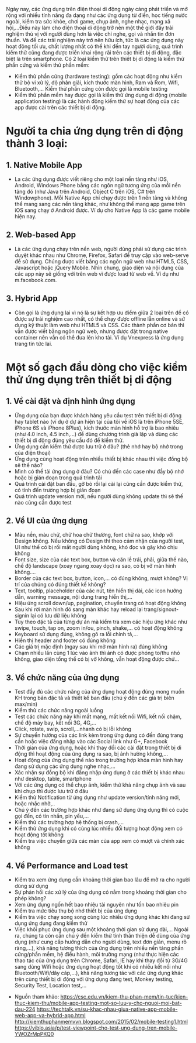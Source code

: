 Ngày nay, các ứng dụng trên điện thoại di động ngày càng phát triển và mở rộng với nhiều tính năng đa dạng như các ứng dụng từ điển, học tiếng nước ngoài, kiểm tra sức khỏe, chơi game, chụp ảnh, nghe nhạc, mạng xã hội,...Điều này làm cho điện thoại di động trở nên một thế giới đầy trải nghiệm thú vị với người dùng hơn là việc chỉ nghe, gọi và nhắn tin đơn thuần. Và để các trải nghiệm này trở nên hữu ích, tức là các ứng dụng này hoạt động tối ưu, chất lượng nhất có thể khi đến tay người dùng, quá trình kiểm thử cũng đang được triển khai rộng rãi trên các thiết bị di động, đặc biệt là trên smartphone. Có 2 loại kiểm thử trên thiết bị di động là kiểm thử phần cứng và kiểm thử phần mềm:
* Kiểm thử phần cứng (hardware testing): gồm các hoạt động như kiểm thử bộ vi xử lý, độ phân giải, kích thước màn hình, Ram và Rom, Wifi, Bluetooth,... Kiểm thử phần cứng còn được gọi là mobile testing
* Kiểm thử phần mềm hay được gọi là kiểm thử ứng dụng di động (mobile application testing) là các hành động kiểm thử sự hoạt động của các app được cài trên các thiết bị di động.

# Người ta chia ứng dụng trên di động thành 3 loại:

## 1. Native Mobile App
- La các ứng dụng được viết riêng cho một loại nền tảng như iOS, Android, Windows Phone bằng các ngôn ngữ tương ứng của mỗi nền tảng đó (như Java trên Android, Object C trên iOS, C# trên Windowphone). Mỗi Native App chỉ chạy được trên 1 nền tảng và không thể mang sang các nền tảng khác, như không thể mang app game trên iOS sang chạy ở Android được. Ví dụ cho Native App là các game mobile hiện nay.
## 2. Web-based App
- Là các ứng dụng chạy trên nền web, người dùng phải sử dụng các trình duyệt khác nhau như Chrome, Firefox, Safari để truy cập vào web-serve để sử dụng. Chúng được viết bằng các ngôn ngữ web như HTML5, CSS, Javascript hoặc jQuery Mobile. Nhìn chung, giao diện và nội dung của các app này sẽ giống với trên web vì được load từ web về. Ví dụ như m.facebook.com.
## 3. Hybrid App
- Còn gọi là ứng dụng lai vì nó là sự kết hợp ưu điểm giữa 2 loại trên để có được sự trải nghiệm cao nhất, có thể chạy được offline lẫn online và sử dụng kỹ thuật làm web như HTML5 và CSS. Các thành phần cơ bản thì vẫn được viết bằng ngôn ngữ web, nhưng được đặt trong native container nên vẫn có thể đưa lên kho tải. Ví dụ Vnexpress là ứng dụng trang tin tức lai.

# Một số gạch đầu dòng cho việc kiểm thử ứng dụng trên thiết bị di động
## 1. Về cài đặt và định hình ứng dụng
- Ứng dụng của bạn được khách hàng yêu cầu test trên thiết bị di động hay tablet nào (ví dụ ở dự án hiện tại của tôi về iOS là trên iPhone 5SE, iPhone 6S và iPhone 8Plus), kích thước màn hình hỗ trợ  là bao nhiêu (như 4.0 inch, 4.5 inch,...) để dùng chương trình giả lập và dùng các thiết bị di động đúng yêu cầu đó để kiểm thử.
- Ứng dụng cần kiểm thử được lưu trữ ở đâu? (thẻ nhớ hay bộ nhớ trong của điện thoại)
- Ứng dụng cùng hoạt động trên nhiều thiết bị khác nhau thì việc đồng bộ sẽ thế nào?
- Mình có thể tải ứng dụng ở đâu? Có chú đến các case như đầy bộ nhớ hoặc bị gián đoạn trong quá trình tải
- Quá trình cài đặt ban đầu, gỡ bỏ rồi lại cài lại cũng cần được kiểm thử, có tính đến trường hợp bị gián đoạn
- Quá trình update version mới, nếu người dùng không update thì sẽ thế nào cũng cần được test
## 2. Về UI của ứng dụng
- Màu nền, màu chữ, chữ hoa chữ thường, font chữ ra sao, khớp với Design không. Nếu không có Design thì theo cảm nhận của người test, UI như thế có bị rối mắt người dùng không, khó đọc và gây khó chịu không
- Font size, size của các text box, button và căn lề trái, phải, giữa thế nào, chế độ landscape (xoay ngang xoay dọc) ra sao, có bị vỡ màn hình không....
- Border của các text box, button, icon,... có đúng không, mượt không? Vị trí của chúng có đúng thiết kế không?
- Text, tooltip, placeholder của các nút, tên hiển thị dài, các icon hướng dẫn, warning message, nội dung trang hiển thị,...
- Hiệu ứng scroll down/up, pagination, chuyển trang có hoạt động không
- Sau khi rời màn hình đó sang màn khác hay reload lại trang/signout-signin lại có lưu dữ liệu không
- Tùy theo đặc tả của từng dự án mà kiểm tra xem các hiệu ứng khác như swipe, touch, tap on, zoom in/ou, pinch, shake,... có hoạt động không
- Keyboard sử dụng đúng, không gõ ra lỗi chính tả,...
- Hiển thị header and footer có đúng không
- Các giá trị mặc định (ngay sau khi mở màn hình ra) đúng không
- Chạm nhiều lần cùng 1 lúc vào ảnh thì ảnh có được phóng to/thu nhỏ không, giao diện tổng thể có bị vỡ không, vẫn hoạt động được chứ...
## 3. Về chức năng của ứng dụng
- Test đầy đủ các chức năng của ứng dụng hoạt động đúng mong muốn KH trong bản đặc tả và thiết kế ban đầu (chú ý đến các giá trị biên max/min)
- Kiểm thử các chức năng ngoài luồng
- Test các chức năng này khi mất mạng, mất kết nối Wifi, kết nối chậm, chế độ máy bay, kết nối 3G, 4G,...
- Click, rotate, swip, scroll,...nhanh có bị lỗi không
- Sự chuyển hướng của các link kèm trong ứng dụng có đến đúng trang cần hoặc việc đăng nhập vào các Social link như G+, Facebook
- Thời gian của ứng dụng, hoặc khi thay đổi các cài đặt trong thiết bị di động thì hoạt động của ứng dụng ra sao, bị ảnh hưởng không,...
- Hoạt động của ứng dụng thế nào trong trường hợp khóa màn hình hay đang sử dụng các ứng dụng nghe nhạc,...
- Xác nhận sự đồng bộ khi đăng nhập ứng dụng ở các thiết bị khác nhau như desktop, table, smartphone
- Với các ứng dụng có thể chụp ảnh, kiểm thử khả năng chụp ảnh và sau khi chụp thì được lưu trữ ở đâu
- Kiểm thử Notification từ ứng dụng như update version/tính năng mới, hoặc nhắc nhở,..
- Chú ý đến các trường hợp khác như đang sử dụng ứng dụng thì có cuộc gọi đến, có tin nhắn, pin yếu,...
- Kiểm thử các trường hợp hệ thống bị crash,...
- Kiểm thử ứng dụng khi có cùng lúc nhiều đối tượng hoạt động xem có hoạt động tốt không
- Kiểm tra việc chuyển giữa các màn của app xem có mượt và chính xác không
## 4. Về Performance and Load test
- Kiểm tra xem ứng dụng cần khoảng thời gian bao lâu để mở ra cho người dùng sử dụng
- Sự phản hồi các xử lý của ứng dụng có nằm trong khoảng thời gian cho phép không?
- Xem ứng dụng ngốn hết bao nhiêu tài nguyên như tốn bao nhiêu pin
- Kiểm tra mức tiêu thụ bộ nhớ thiết bị của ứng dụng
- Kiểm tra việc chạy song song cùng lúc nhiều ứng dụng khác khi đang sử dụng ứng dụng đang kiểm thử
- Việc khôi phục ứng dụng sau một khoảng thời gian sử dụng dài,...
Ngoài ra, chúng ta còn cần chú ý đến kiểm thử tính thân thiện dễ dùng của ứng dụng (như cung cấp hướng dẫn cho người dùng, text đơn giản, menu rõ ràng,...), khả năng tương thích của ứng dụng trên nhiều nền tảng phần cứng/phần mềm, hệ điều hành, môi trường mạng (như thực hiện các thao tác của ứng dụng trên Chrome, Safari, IE hay khi thay đổi từ 3G/4G sang dùng Wifi hoặc ứng dụng hoạt động tốt khi có nhiều kết nối như Bluetooth/Wifi/dây cáp,...), khả năng tương tác với các ứng dụng khác trên cùng thiết bị di động với ứng dụng đang test, Monkey testing, Security Test, Location test,...

* Nguồn tham khảo:
https://csc.edu.vn/kiem-thu-phan-mem/tin-tuc/kien-thuc-kiem-thu/mobile-app-testing-mot-so-luu-y-cho-nguoi-moi-bat-dau-224
https://techtalk.vn/su-khac-nhau-giua-native-app-mobile-web-app-va-hybrid-app.html
http://kiemthuphanmemvvn.blogspot.com/2015/02/mobile-testing1.html
https://viblo.asia/p/test-viewpoint-cho-test-ung-dung-tren-mobile-YWOZrMpPKQ0
